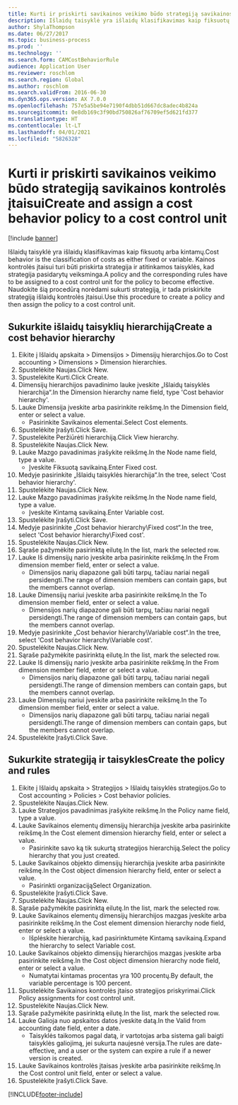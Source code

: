 ```yaml
---
title: Kurti ir priskirti savikainos veikimo būdo strategiją savikainos kontrolės įtaisui
description: Išlaidų taisyklė yra išlaidų klasifikavimas kaip fiksuotų arba kintamų.
author: ShylaThompson
ms.date: 06/27/2017
ms.topic: business-process
ms.prod: ''
ms.technology: ''
ms.search.form: CAMCostBehaviorRule
audience: Application User
ms.reviewer: roschlom
ms.search.region: Global
ms.author: roschlom
ms.search.validFrom: 2016-06-30
ms.dyn365.ops.version: AX 7.0.0
ms.openlocfilehash: 757e5a5be94e7190f4dbb51d667dc8adec4b824a
ms.sourcegitcommit: 0e8db169c3f90bd750826af76709ef5d621fd377
ms.translationtype: HT
ms.contentlocale: lt-LT
ms.lasthandoff: 04/01/2021
ms.locfileid: "5826328"
---
```

# <a name="create-and-assign-a-cost-behavior-policy-to-a-cost-control-unit"></a><span data-ttu-id="9ccc6-103">Kurti ir priskirti savikainos veikimo būdo strategiją savikainos kontrolės įtaisui</span><span class="sxs-lookup"><span data-stu-id="9ccc6-103">Create and assign a cost behavior policy to a cost control unit</span></span>

[!include [banner](../../includes/banner.md)]

<span data-ttu-id="9ccc6-104">Išlaidų taisyklė yra išlaidų klasifikavimas kaip fiksuotų arba kintamų.</span><span class="sxs-lookup"><span data-stu-id="9ccc6-104">Cost behavior is the classification of costs as either fixed or variable.</span></span> <span data-ttu-id="9ccc6-105">Kainos kontrolės įtaisui turi būti priskirta strategija ir atitinkamos taisyklės, kad strategija pasidarytų veiksminga.</span><span class="sxs-lookup"><span data-stu-id="9ccc6-105">A policy and the corresponding rules have to be assigned to a cost control unit for the policy to become effective.</span></span> <span data-ttu-id="9ccc6-106">Naudokite šią procedūrą norėdami sukurti strategiją, ir tada priskirkite strategiją išlaidų kontrolės įtaisui.</span><span class="sxs-lookup"><span data-stu-id="9ccc6-106">Use this procedure to create a policy and then assign the policy to a cost control unit.</span></span>


## <a name="create-a-cost-behavior-hierarchy"></a><span data-ttu-id="9ccc6-107">Sukurkite išlaidų taisyklių hierarchiją</span><span class="sxs-lookup"><span data-stu-id="9ccc6-107">Create a cost behavior hierarchy</span></span>
1. <span data-ttu-id="9ccc6-108">Eikite į Išlaidų apskaita > Dimensijos > Dimensijų hierarchijos.</span><span class="sxs-lookup"><span data-stu-id="9ccc6-108">Go to Cost accounting > Dimensions > Dimension hierarchies.</span></span>
2. <span data-ttu-id="9ccc6-109">Spustelėkite Naujas.</span><span class="sxs-lookup"><span data-stu-id="9ccc6-109">Click New.</span></span>
3. <span data-ttu-id="9ccc6-110">Spustelėkite Kurti.</span><span class="sxs-lookup"><span data-stu-id="9ccc6-110">Click Create.</span></span>
4. <span data-ttu-id="9ccc6-111">Dimensijų hierarchijos pavadinimo lauke įveskite „Išlaidų taisyklės hierarchija“.</span><span class="sxs-lookup"><span data-stu-id="9ccc6-111">In the Dimension hierarchy name field, type 'Cost behavior hierarchy'.</span></span>
5. <span data-ttu-id="9ccc6-112">Lauke Dimensija įveskite arba pasirinkite reikšmę.</span><span class="sxs-lookup"><span data-stu-id="9ccc6-112">In the Dimension field, enter or select a value.</span></span>
    * <span data-ttu-id="9ccc6-113">Pasirinkite Savikainos elementai.</span><span class="sxs-lookup"><span data-stu-id="9ccc6-113">Select Cost elements.</span></span>  
6. <span data-ttu-id="9ccc6-114">Spustelėkite Įrašyti.</span><span class="sxs-lookup"><span data-stu-id="9ccc6-114">Click Save.</span></span>
7. <span data-ttu-id="9ccc6-115">Spustelėkite Peržiūrėti hierarchiją.</span><span class="sxs-lookup"><span data-stu-id="9ccc6-115">Click View hierarchy.</span></span>
8. <span data-ttu-id="9ccc6-116">Spustelėkite Naujas.</span><span class="sxs-lookup"><span data-stu-id="9ccc6-116">Click New.</span></span>
9. <span data-ttu-id="9ccc6-117">Lauke Mazgo pavadinimas įrašykite reikšmę.</span><span class="sxs-lookup"><span data-stu-id="9ccc6-117">In the Node name field, type a value.</span></span>
    * <span data-ttu-id="9ccc6-118">Įveskite Fiksuotą savikainą.</span><span class="sxs-lookup"><span data-stu-id="9ccc6-118">Enter Fixed cost.</span></span>  
10. <span data-ttu-id="9ccc6-119">Medyje pasirinkite „Išlaidų taisyklės hierarchija“.</span><span class="sxs-lookup"><span data-stu-id="9ccc6-119">In the tree, select 'Cost behavior hierarchy'.</span></span>
11. <span data-ttu-id="9ccc6-120">Spustelėkite Naujas.</span><span class="sxs-lookup"><span data-stu-id="9ccc6-120">Click New.</span></span>
12. <span data-ttu-id="9ccc6-121">Lauke Mazgo pavadinimas įrašykite reikšmę.</span><span class="sxs-lookup"><span data-stu-id="9ccc6-121">In the Node name field, type a value.</span></span>
    * <span data-ttu-id="9ccc6-122">Įveskite Kintamą savikainą.</span><span class="sxs-lookup"><span data-stu-id="9ccc6-122">Enter Variable cost.</span></span>  
13. <span data-ttu-id="9ccc6-123">Spustelėkite Įrašyti.</span><span class="sxs-lookup"><span data-stu-id="9ccc6-123">Click Save.</span></span>
14. <span data-ttu-id="9ccc6-124">Medyje pasirinkite „Cost behavior hierarchy\Fixed cost“.</span><span class="sxs-lookup"><span data-stu-id="9ccc6-124">In the tree, select 'Cost behavior hierarchy\Fixed cost'.</span></span>
15. <span data-ttu-id="9ccc6-125">Spustelėkite Naujas.</span><span class="sxs-lookup"><span data-stu-id="9ccc6-125">Click New.</span></span>
16. <span data-ttu-id="9ccc6-126">Sąraše pažymėkite pasirinktą eilutę.</span><span class="sxs-lookup"><span data-stu-id="9ccc6-126">In the list, mark the selected row.</span></span>
17. <span data-ttu-id="9ccc6-127">Lauke Iš dimensijų nario įveskite arba pasirinkite reikšmę.</span><span class="sxs-lookup"><span data-stu-id="9ccc6-127">In the From dimension member field, enter or select a value.</span></span>
    * <span data-ttu-id="9ccc6-128">Dimensijos narių diapazone gali būti tarpų, tačiau nariai negali persidengti.</span><span class="sxs-lookup"><span data-stu-id="9ccc6-128">The range of dimension members can contain gaps, but the members cannot overlap.</span></span>  
18. <span data-ttu-id="9ccc6-129">Lauke Dimensijų nariui įveskite arba pasirinkite reikšmę.</span><span class="sxs-lookup"><span data-stu-id="9ccc6-129">In the To dimension member field, enter or select a value.</span></span>
    * <span data-ttu-id="9ccc6-130">Dimensijos narių diapazone gali būti tarpų, tačiau nariai negali persidengti.</span><span class="sxs-lookup"><span data-stu-id="9ccc6-130">The range of dimension members can contain gaps, but the members cannot overlap.</span></span>  
19. <span data-ttu-id="9ccc6-131">Medyje pasirinkite „Cost behavior hierarchy\Variable cost“.</span><span class="sxs-lookup"><span data-stu-id="9ccc6-131">In the tree, select 'Cost behavior hierarchy\Variable cost'.</span></span>
20. <span data-ttu-id="9ccc6-132">Spustelėkite Naujas.</span><span class="sxs-lookup"><span data-stu-id="9ccc6-132">Click New.</span></span>
21. <span data-ttu-id="9ccc6-133">Sąraše pažymėkite pasirinktą eilutę.</span><span class="sxs-lookup"><span data-stu-id="9ccc6-133">In the list, mark the selected row.</span></span>
22. <span data-ttu-id="9ccc6-134">Lauke Iš dimensijų nario įveskite arba pasirinkite reikšmę.</span><span class="sxs-lookup"><span data-stu-id="9ccc6-134">In the From dimension member field, enter or select a value.</span></span>
    * <span data-ttu-id="9ccc6-135">Dimensijos narių diapazone gali būti tarpų, tačiau nariai negali persidengti.</span><span class="sxs-lookup"><span data-stu-id="9ccc6-135">The range of dimension members can contain gaps, but the members cannot overlap.</span></span>  
23. <span data-ttu-id="9ccc6-136">Lauke Dimensijų nariui įveskite arba pasirinkite reikšmę.</span><span class="sxs-lookup"><span data-stu-id="9ccc6-136">In the To dimension member field, enter or select a value.</span></span>
    * <span data-ttu-id="9ccc6-137">Dimensijos narių diapazone gali būti tarpų, tačiau nariai negali persidengti.</span><span class="sxs-lookup"><span data-stu-id="9ccc6-137">The range of dimension members can contain gaps, but the members cannot overlap.</span></span>  
24. <span data-ttu-id="9ccc6-138">Spustelėkite Įrašyti.</span><span class="sxs-lookup"><span data-stu-id="9ccc6-138">Click Save.</span></span>

## <a name="create-the-policy-and-rules"></a><span data-ttu-id="9ccc6-139">Sukurkite strategiją ir taisykles</span><span class="sxs-lookup"><span data-stu-id="9ccc6-139">Create the policy and rules</span></span>
1. <span data-ttu-id="9ccc6-140">Eikite į Išlaidų apskaita > Strategijos > Išlaidų taisyklės strategijos.</span><span class="sxs-lookup"><span data-stu-id="9ccc6-140">Go to Cost accounting > Policies > Cost behavior policies.</span></span>
2. <span data-ttu-id="9ccc6-141">Spustelėkite Naujas.</span><span class="sxs-lookup"><span data-stu-id="9ccc6-141">Click New.</span></span>
3. <span data-ttu-id="9ccc6-142">Lauke Strategijos pavadinimas įrašykite reikšmę.</span><span class="sxs-lookup"><span data-stu-id="9ccc6-142">In the Policy name field, type a value.</span></span>
4. <span data-ttu-id="9ccc6-143">Lauke Savikainos elementų dimensijų hierarchija įveskite arba pasirinkite reikšmę.</span><span class="sxs-lookup"><span data-stu-id="9ccc6-143">In the Cost element dimension hierarchy field, enter or select a value.</span></span>
    * <span data-ttu-id="9ccc6-144">Pasirinkite savo ką tik sukurtą strategijos hierarchiją.</span><span class="sxs-lookup"><span data-stu-id="9ccc6-144">Select the policy hierarchy that you just created.</span></span>  
5. <span data-ttu-id="9ccc6-145">Lauke Savikainos objekto dimensijų hierarchija įveskite arba pasirinkite reikšmę.</span><span class="sxs-lookup"><span data-stu-id="9ccc6-145">In the Cost object dimension hierarchy field, enter or select a value.</span></span>
    * <span data-ttu-id="9ccc6-146">Pasirinkti organizaciją</span><span class="sxs-lookup"><span data-stu-id="9ccc6-146">Select Organization.</span></span>  
6. <span data-ttu-id="9ccc6-147">Spustelėkite Įrašyti.</span><span class="sxs-lookup"><span data-stu-id="9ccc6-147">Click Save.</span></span>
7. <span data-ttu-id="9ccc6-148">Spustelėkite Naujas.</span><span class="sxs-lookup"><span data-stu-id="9ccc6-148">Click New.</span></span>
8. <span data-ttu-id="9ccc6-149">Sąraše pažymėkite pasirinktą eilutę.</span><span class="sxs-lookup"><span data-stu-id="9ccc6-149">In the list, mark the selected row.</span></span>
9. <span data-ttu-id="9ccc6-150">Lauke Savikainos elementų dimensijų hierarchijos mazgas įveskite arba pasirinkite reikšmę.</span><span class="sxs-lookup"><span data-stu-id="9ccc6-150">In the Cost element dimension hierarchy node field, enter or select a value.</span></span>
    * <span data-ttu-id="9ccc6-151">Išplėskite hierarchiją, kad pasirinktumėte Kintamą savikainą.</span><span class="sxs-lookup"><span data-stu-id="9ccc6-151">Expand the hierarchy to select Variable cost.</span></span>  
10. <span data-ttu-id="9ccc6-152">Lauke Savikainos objekto dimensijų hierarchijos mazgas įveskite arba pasirinkite reikšmę.</span><span class="sxs-lookup"><span data-stu-id="9ccc6-152">In the Cost object dimension hierarchy node field, enter or select a value.</span></span>
    * <span data-ttu-id="9ccc6-153">Numatytai kintamas procentas yra 100 procentų.</span><span class="sxs-lookup"><span data-stu-id="9ccc6-153">By default, the variable percentage is 100 percent.</span></span>  
11. <span data-ttu-id="9ccc6-154">Spustelėkite Savikainos kontrolės įtaiso strategijos priskyrimai.</span><span class="sxs-lookup"><span data-stu-id="9ccc6-154">Click Policy assignments for cost control unit.</span></span>
12. <span data-ttu-id="9ccc6-155">Spustelėkite Naujas.</span><span class="sxs-lookup"><span data-stu-id="9ccc6-155">Click New.</span></span>
13. <span data-ttu-id="9ccc6-156">Sąraše pažymėkite pasirinktą eilutę.</span><span class="sxs-lookup"><span data-stu-id="9ccc6-156">In the list, mark the selected row.</span></span>
14. <span data-ttu-id="9ccc6-157">Lauke Galioja nuo apskaitos datos įveskite datą.</span><span class="sxs-lookup"><span data-stu-id="9ccc6-157">In the Valid from accounting date field, enter a date.</span></span>
    * <span data-ttu-id="9ccc6-158">Taisyklės taikomos pagal datą, ir vartotojas arba sistema gali baigti taisyklės galiojimą, jei sukurta naujesnė versija.</span><span class="sxs-lookup"><span data-stu-id="9ccc6-158">The rules are date-effective, and a user or the system can expire a rule if a newer version is created.</span></span>  
15. <span data-ttu-id="9ccc6-159">Lauke Savikainos kontrolės įtaisas įveskite arba pasirinkite reikšmę.</span><span class="sxs-lookup"><span data-stu-id="9ccc6-159">In the Cost control unit field, enter or select a value.</span></span>
16. <span data-ttu-id="9ccc6-160">Spustelėkite Įrašyti.</span><span class="sxs-lookup"><span data-stu-id="9ccc6-160">Click Save.</span></span>



[!INCLUDE[footer-include](../../../includes/footer-banner.md)]